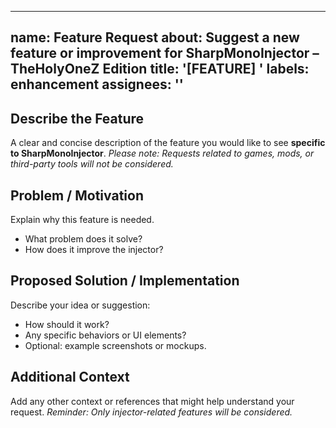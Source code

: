 ---

name: Feature Request
about: Suggest a new feature or improvement for SharpMonoInjector – TheHolyOneZ Edition
title: '[FEATURE] '
labels: enhancement
assignees: ''
-------------

## Describe the Feature

A clear and concise description of the feature you would like to see **specific to SharpMonoInjector**.
*Please note: Requests related to games, mods, or third-party tools will not be considered.*

## Problem / Motivation

Explain why this feature is needed.

* What problem does it solve?
* How does it improve the injector?

## Proposed Solution / Implementation

Describe your idea or suggestion:

* How should it work?
* Any specific behaviors or UI elements?
* Optional: example screenshots or mockups.

## Additional Context

Add any other context or references that might help understand your request.
*Reminder: Only injector-related features will be considered.*
